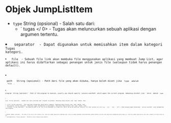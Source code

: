 # Objek JumpListItem

* `type` String (opsional) - Salah satu dari:
  * ` tugas </ 0> - Tugas akan meluncurkan sebuah aplikasi dengan argumen tertentu.</li>
<li><code> separator </ 0> - Dapat digunakan untuk memisahkan item dalam kategori <code> Tugas </ 0> 
kategori.</li>
<li><code> file </ 0> - Sebuah file link akan membuka file menggunakan aplikasi yang membuat Jump List, agar aplikasi ini harus didaftarkan sebagai penangan untuk jenis file (walaupun tidak harus penangan default).</li>
</ul></li>
<li><p spaces-before="0"><code> path </ 0>  String (opsional) - Path dari file yang akan dibuka, hanya boleh diset jika <code> type </ 0> adalah
 <code> file </ 0> .</p></li>
<li><p spaces-before="0"><code>program` String (optional) - Path of the program to execute, usually you should specify `process.execPath` which opens the current program. Sebaiknya disetel jika ` ketik </ 0> adalah <code> tugas </ 0> .</p></li>
<li><p spaces-before="0"><code>args` String (opsional) - argumen dari baris perintah saat `program` dijalankan. Sebaiknya hanya disetel jika `type` adalah `task`.</p>
* `title` String (opsional) - Teks yang akan ditampilkan dalam Daftar Lompatan. Sebaiknya hanya disetel jika `type` adalah `task`.
* `description` String (opsional) - Deskripsi tugas (ditampilkan di keterangan). Seharusnya hanya disetel jika `type` adalah `task`.
* `iconPath` String (optional) - The absolute path to an icon to be displayed in a Jump List, which can be an arbitrary resource file that contains an icon (e.g. `.ico`, `.exe`, `.dll`). Anda biasanya dapat menentukan ` process.execPath </ 0> untuk menampilkan ikon program.</p></li>
<li><p spaces-before="0"><code>iconIndex` Number (optional) - The index of the icon in the resource file. Jika file sumber daya berisi beberapa ikon, nilai ini dapat digunakan untuk menentukan indeks berbasis nol dari ikon yang harus ditampilkan untuk tugas ini. Jika file sumber hanya berisi satu ikon, properti ini harus diset ke nol.
* `workingDirectory` String (opsional) - Direktoiri kerja. Kosong secara default.

